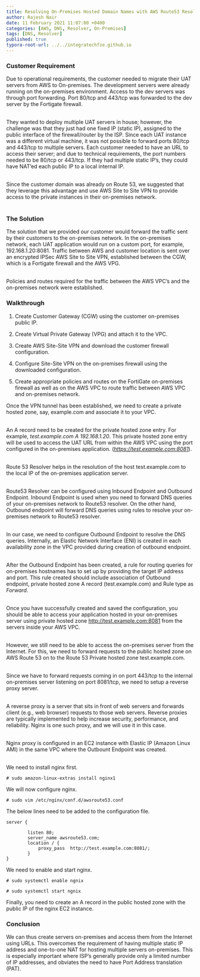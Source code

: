 ```yaml
---
title: Resolving On-Premises Hosted Domain Names with AWS Route53 Resolver
author: Rajesh Nair
date: 11 February 2021 11:07:00 +0400
categories: [AWS, DNS, Resolver, On-Premises]
tags: [DNS, Resolver]
published: true
typora-root-url: ../../integratechfze.github.io
---
```


### **Customer Requirement**

Due to operational requirements, the customer needed to migrate their UAT servers from AWS to On-premises. The development servers were already running on the on-premises environment. Access to the dev servers was through port forwarding. Port 80/tcp and 443/tcp was forwarded to the dev server by the Fortigate firewall. <br><br>

They wanted to deploy multiple UAT servers in house; however, the challenge was that they just had one fixed IP (static IP), assigned to the public interface of the firewall/router by the ISP. Since each UAT instance was a different virtual machine, it was not possible to forward ports 80/tcp and 443/tcp to multiple servers. Each customer needed to have an URL to access their server; and due to technical requirements, the port numbers needed to be 80/tcp or 443/tcp. If they had multiple static IP’s, they could have NAT’ed each public IP to a local internal IP. <br><br>

Since the customer domain was already on Route 53, we suggested that they leverage this advantage and use AWS Site to Site VPN to provide access to the private instances in their on-premises network.<br><br>

### **The Solution**

The solution that we provided our customer would forward the traffic sent by their customers to the on-premises network. In the on-premises network, each UAT application would run on a custom port, for example, 192.168.1.20:8081. Traffic between AWS and customer location is sent over an encrypted IPSec AWS Site to Site VPN, established between the CGW, which is a Fortigate firewall and the AWS VPG.  <br><br>

Policies and routes required for the traffic between the AWS VPC’s and the on-premises network were established.  

### Walkthrough

1. Create Customer Gateway (CGW) using the customer on-premises public IP.

2. Create Virtual Private Gateway (VPG) and attach it to the VPC.

3. Create AWS Site-Site VPN and download the customer firewall configuration.

4. Configure Site-Site VPN on the on-premises firewall using the downloaded configuration.

5. Create appropriate policies and routes on the FortiGate on-premises firewall as well as on the AWS VPC to route traffic between AWS VPC and on-premises network.  

Once the VPN tunnel has been established, we need to create a private hosted zone, say, example.com and associate it to your VPC.  <br><br>

An A record need to be created for the private hosted zone entry. For example, *test.example.com A 192.168.1.20*. This private hosted zone entry will be used to access the UAT URL from within the AWS VPC using the port configured in the on-premises application. (*https://test.example.com:8081*).   <br><br>

Route 53 Resolver helps in the resolution of the host test.example.com to the local IP of the on-premises application server.   <br><br>

Route53 Resolver can be configured using Inbound Endpoint and Outbound Endpoint. Inbound Endpoint is used when you need to forward DNS queries of your on-premises network to Route53 resolver. On the other hand, Outbound endpoint will forward DNS queries using rules to resolve your on-premises network to Route53 resolver.   <br><br>

In our case, we need to configure Outbound Endpoint to resolve the DNS queries. Internally, an Elastic Network Interface (ENI) is created in each availability zone in the VPC provided during creation of outbound endpoint.   <br><br>

 After the Outbound Endpoint has been created, a rule for routing queries for on-premises hostnames has to set up by providing the target IP address and port. This rule created should include association of Outbound endpoint, private hosted zone A record (test.example.com) and Rule type as *Forward*.  <br><br>

 Once you have successfully created and saved the configuration, you should be able to access your application hosted in your on-premises server using private hosted zone http://test.example.com:8081 from the servers inside your AWS VPC.  <br><br>

However, we still need to be able to access the on-premises server from the Internet. For this, we need to forward requests to the public hosted zone on AWS Route 53 on to the Route 53 Private hosted zone test.example.com.   <br><br>

Since we have to forward requests coming in on port 443/tcp to the internal on-premises server listening on port 8081/tcp, we need to setup a reverse proxy server.  <br><br>

A reverse proxy is a server that sits in front of web servers and forwards client (e.g., web browser) requests to those web servers. Reverse proxies are typically implemented to help increase security, performance, and reliability. Nginx is one such proxy, and we will use it in this case.  <br><br>

Nginx proxy is configured in an EC2 instance with Elastic IP (Amazon Linux AMI) in the same VPC where the Outbount Endpoint was created.   <br><br>

We need to install nginx first.  

```
# sudo amazon-linux-extras install nginx1
```

We will now configure nginx. 

```
# sudo vim /etc/nginx/conf.d/awsroute53.conf
```

The below lines need to be added to the configuration file.
```
server {   

		listen 80;   
		server_name awsroute53.com;  
		location / {     
			proxy_pass  http://test.example.com:8081/;   
		}  
}  
```
 

We need to enable and start nginx.
```
# sudo systemctl enable ngnix

# sudo systemctl start ngnix
```
 

Finally, you need to create an A record in the public hosted zone with the public IP of the nginx EC2 instance.  

### **Conclusion**

We can thus create servers on-premises and access them from the Internet using URLs. This overcomes the requirement of having multiple static IP address and one-to-one NAT for hosting multiple servers on-premises. This is especially important where ISP’s generally provide only a limited number of IP addresses, and obviates the need to have Port Address translation (PAT).   
